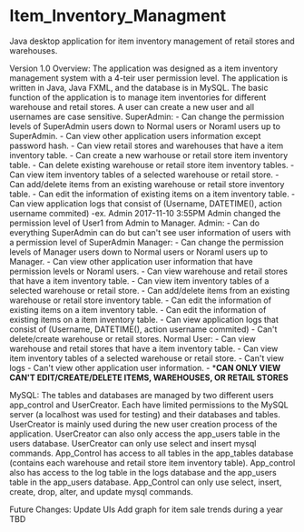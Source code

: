 # Item_Inventory_Managment
Java desktop application for item inventory management of retail stores and warehouses.

Version 1.0
Overview:
  The application was designed as a item inventory management system with a 4-teir user permission level.  The application is written in Java, Java FXML, and the database is in MySQL.  The basic function of the application is to manage item inventories for different warehouse and retail stores.  A user can create a new user and all usernames are case sensitive.
    SuperAdmin:
      - Can change the permission levels of SuperAdmin users down to Normal users or Noraml users up to SuperAdmin.
      - Can view other application users information except password hash.
      - Can view retail stores and warehouses that have a item inventory table.
      - Can create a new warhouse or retail store item inventory table.
      - Can delete existing warehouse or retail store item inventory tables.
      - Can view item inventory tables of a selected warehouse or retail store.
      - Can add/delete items from an existing warehouse or retail store inventory table.
      - Can edit the information of existing items on a item inventory table.
      - Can view application logs that consist of (Username, DATETIME(), action username commited)
          -ex.   Admin    2017-11-10 3:55PM   Admin changed the permission level of User1 from Admin to Manager.
    Admin:
      - Can do everything SuperAdmin can do but can't see user information of users with a permission level of SuperAdmin
    Manager:
      - Can change the permission levels of Manager users down to Normal users or Noraml users up to Manager.
      - Can view other application user information that have permission levels or Noraml users.
      - Can view warehouse and retail stores that have a item inventory table.
      - Can view item inventory tables of a selected warehouse or retail store.
      - Can add/delete items from an existing warehouse or retail store inventory table.
      - Can edit the information of existing items on a item inventory table.
      - Can edit the information of existing items on a item inventory table.
      - Can view application logs that consist of (Username, DATETIME(), action username commited)
      - Can't delete/create warehouse or retail stores.
    Normal User:
      - Can view warehouse and retail stores that have a item inventory table.
      - Can view item inventory tables of a selected warehouse or retail store.
      - Can't view logs
      - Can't view other application user information.
      - *******CAN ONLY VIEW CAN'T EDIT/CREATE/DELETE ITEMS, WAREHOUSES, OR RETAIL STORES******
      
      
MySQL:
  The tables and databases are managed by two different users app_control and UserCreator.  Each have limited permissions to the MySQL server (a localhost was used for testing) and their databases and tables.  UserCreator is mainly used during the new user creation process of the application.  UserCreator can also only access the app_users table in the users database.  UserCreator can only use select and insert mysql commands.  App_Control has access to all tables in the app_tables database (contains each warehouse and retail store item inventory table).  App_control also has access to the log table in the logs database and the app_users table in the app_users database.  App_Control can only use select, insert, create, drop, alter, and update mysql commands.
  

Future Changes:
  Update UIs
  Add graph for item sale trends during a year
  TBD
